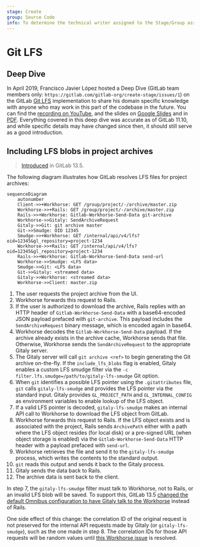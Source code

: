 ```yaml
---
stage: Create
group: Source Code
info: To determine the technical writer assigned to the Stage/Group associated with this page, see https://about.gitlab.com/handbook/engineering/ux/technical-writing/#assignments
---
```


# Git LFS

## Deep Dive

In April 2019, Francisco Javier López hosted a Deep Dive (GitLab team members only: `https://gitlab.com/gitlab-org/create-stage/issues/1`)
on the GitLab [Git LFS](../topics/git/lfs/index.md) implementation to share his domain
specific knowledge with anyone who may work in this part of the codebase in the future.
You can find the <i class="fa fa-youtube-play youtube" aria-hidden="true"></i> [recording on YouTube](https://www.youtube.com/watch?v=Yyxwcksr0Qc),
and the slides on [Google Slides](https://docs.google.com/presentation/d/1E-aw6-z0rYd0346YhIWE7E9A65zISL9iIMAOq2zaw9E/edit)
and in [PDF](https://gitlab.com/gitlab-org/create-stage/uploads/07a89257a140db067bdfb484aecd35e1/Git_LFS_Deep_Dive__Create_.pdf).
Everything covered in this deep dive was accurate as of GitLab 11.10, and while specific
details may have changed since then, it should still serve as a good introduction.

## Including LFS blobs in project archives

> [Introduced](https://gitlab.com/gitlab-org/gitlab/-/issues/15079) in GitLab 13.5.

The following diagram illustrates how GitLab resolves LFS files for project archives:

```mermaid
sequenceDiagram
    autonumber
    Client->>+Workhorse: GET /group/project/-/archive/master.zip
    Workhorse->>+Rails: GET /group/project/-/archive/master.zip
    Rails->>+Workhorse: Gitlab-Workhorse-Send-Data git-archive
    Workhorse->>Gitaly: SendArchiveRequest
    Gitaly->>Git: git archive master
    Git->>Smudge: OID 12345
    Smudge->>+Workhorse: GET /internal/api/v4/lfs?oid=12345&gl_repository=project-1234
    Workhorse->>+Rails: GET /internal/api/v4/lfs?oid=12345&gl_repository=project-1234
    Rails->>+Workhorse: Gitlab-Workhorse-Send-Data send-url
    Workhorse->>Smudge: <LFS data>
    Smudge->>Git: <LFS data>
    Git->>Gitaly: <streamed data>
    Gitaly->>Workhorse: <streamed data>
    Workhorse->>Client: master.zip
```

1. The user requests the project archive from the UI.
1. Workhorse forwards this request to Rails.
1. If the user is authorized to download the archive, Rails replies with
an HTTP header of `Gitlab-Workhorse-Send-Data` with a base64-encoded
JSON payload prefaced with `git-archive`. This payload includes the
`SendArchiveRequest` binary message, which is encoded again in base64.
1. Workhorse decodes the `Gitlab-Workhorse-Send-Data` payload. If the
archive already exists in the archive cache, Workhorse sends that
file. Otherwise, Workhorse sends the `SendArchiveRequest` to the
appropriate Gitaly server.
1. The Gitaly server will call `git archive <ref>` to begin generating
the Git archive on-the-fly. If the `include_lfs_blobs` flag is enabled,
Gitaly enables a custom LFS smudge filter via the `-c
filter.lfs.smudge=/path/to/gitaly-lfs-smudge` Git option.
1. When `git` identifies a possible LFS pointer using the
`.gitattributes` file, `git` calls `gitaly-lfs-smudge` and provides the
LFS pointer via the standard input. Gitaly provides `GL_PROJECT_PATH`
and `GL_INTERNAL_CONFIG` as environment variables to enable lookup of
the LFS object.
1. If a valid LFS pointer is decoded, `gitaly-lfs-smudge` makes an
internal API call to Workhorse to download the LFS object from GitLab.
1. Workhorse forwards this request to Rails. If the LFS object exists
and is associated with the project, Rails sends `ArchivePath` either
with a path where the LFS object resides (for local disk) or a
pre-signed URL (when object storage is enabled) via the
`Gitlab-Workhorse-Send-Data` HTTP header with a payload prefaced with
`send-url`.
1. Workhorse retrieves the file and send it to the `gitaly-lfs-smudge`
process, which writes the contents to the standard output.
1. `git` reads this output and sends it back to the Gitaly process.
1. Gitaly sends the data back to Rails.
1. The archive data is sent back to the client.

In step 7, the `gitaly-lfs-smudge` filter must talk to Workhorse, not to
Rails, or an invalid LFS blob will be saved. To support this, GitLab
13.5 [changed the default Omnibus configuration to have Gitaly talk to
the Workhorse](https://gitlab.com/gitlab-org/omnibus-gitlab/-/merge_requests/4592)
instead of Rails.

One side effect of this change: the correlation ID of the original
request is not preserved for the internal API requests made by Gitaly
(or `gitaly-lfs-smudge`), such as the one made in step 8. The
correlation IDs for those API requests will be random values until [this
Workhorse issue](https://gitlab.com/gitlab-org/gitlab-workhorse/-/issues/309) is
resolved.
